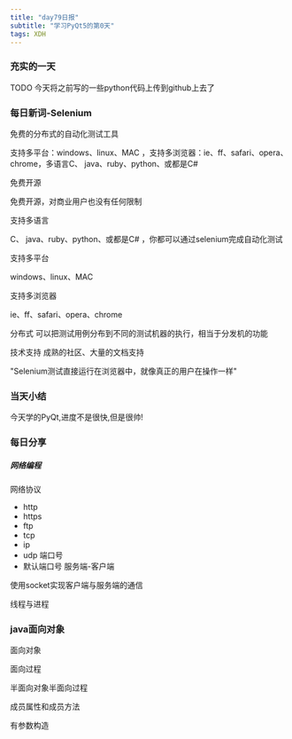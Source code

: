```yaml
---  
title: "day79日报"   
subtitle: "学习PyQt5的第0天"   
tags: XDH    
---  
```


### 充实的一天

TODO  今天将之前写的一些python代码上传到github上去了
### 每日新词-Selenium
免费的分布式的自动化测试工具

支持多平台：windows、linux、MAC ，支持多浏览器：ie、ff、safari、opera、chrome，多语言C、 java、ruby、python、或都是C#

免费开源

免费开源，对商业用户也没有任何限制

支持多语言

C、 java、ruby、python、或都是C# ，你都可以通过selenium完成自动化测试

支持多平台

windows、linux、MAC

支持多浏览器

ie、ff、safari、opera、chrome

分布式
可以把测试用例分布到不同的测试机器的执行，相当于分发机的功能

技术支持
成熟的社区、大量的文档支持


"Selenium测试直接运行在浏览器中，就像真正的用户在操作一样"
### 当天小结
今天学的PyQt,进度不是很快,但是很帅!
### 每日分享
##### 网络编程

网络协议
- http 
- https 
- ftp 
- tcp 
- ip 
- udp
端口号
- 默认端口号
服务端-客户端

使用socket实现客户端与服务端的通信

线程与进程

### java面向对象
面向对象

面向过程

半面向对象半面向过程

成员属性和成员方法

有参数构造

